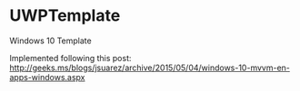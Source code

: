 # UWPTemplate
Windows 10 Template

Implemented following this post: http://geeks.ms/blogs/jsuarez/archive/2015/05/04/windows-10-mvvm-en-apps-windows.aspx
